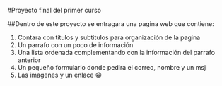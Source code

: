 #Proyecto final del primer curso 

##Dentro de este proyecto se entragara una pagina web que contiene:
1. Contara con titulos y subtitulos para organización de la pagina
2. Un parrafo con un poco de información 
3. Una lista ordenada complementando con la información del parrafo anterior 
4. Un pequeño formulario donde pedira el correo, nombre y un msj
5. Las imagenes y un enlace 😁
